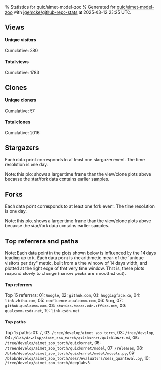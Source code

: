 % Statistics for quic/aimet-model-zoo
% Generated for [quic/aimet-model-zoo](https://github.com/quic/aimet-model-zoo) with [jgehrcke/github-repo-stats](https://github.com/jgehrcke/github-repo-stats) at 2025-03-12 23:25 UTC.


## Views

#### Unique visitors
<div id="chart_views_unique" class="full-width-chart"></div>

Cumulative: 380

#### Total views
<div id="chart_views_total" class="full-width-chart"></div>

Cumulative: 1783

<div class="pagebreak-for-print"> </div>

## Clones

#### Unique cloners
<div id="chart_clones_unique" class="full-width-chart"></div>

Cumulative: 57

#### Total clones
<div id="chart_clones_total" class="full-width-chart"></div>

Cumulative: 2016



<div class="pagebreak-for-print"> </div>



## Stargazers

Each data point corresponds to at least one stargazer event.
The time resolution is one day.

<div id="chart_stargazers" class="full-width-chart"></div>


Note: this plot shows a larger time frame than the view/clone plots above because the star/fork data contains earlier samples.



## Forks

Each data point corresponds to at least one fork event.
The time resolution is one day.

<div id="chart_forks" class="full-width-chart"></div>


Note: this plot shows a larger time frame than the view/clone plots above because the star/fork data contains earlier samples.



<div class="pagebreak-for-print"> </div>



## Top referrers and paths


Note: Each data point in the plots shown below is influenced by the 14 days
leading up to it. Each data point is the arithmetic mean of the "unique
visitors per day" metric, built from a time window of 14 days width, and
plotted at the right edge of that very time window. That is, these plots
respond slowly to change (narrow peaks are smoothed out).




#### Top referrers


<div id="chart_referrers_top_n_alltime" class="full-width-chart"></div>

Top 15 referrers: 01: `Google`, 02: `github.com`, 03: `huggingface.co`, 04: `link.zhihu.com`, 05: `confluence.qualcomm.com`, 06: `Bing`, 07: `github.qualcomm.com`, 08: `statics.teams.cdn.office.net`, 09: `qualcomm.csdn.net`, 10: `link.csdn.net`





#### Top paths


<div id="chart_paths_top_n_alltime" class="full-width-chart"></div>

Top 15 paths: 01: `/`, 02: `/tree/develop/aimet_zoo_torch`, 03: `/tree/develop`, 04: `/blob/develop/aimet_zoo_torch/quicksrnet/QuickSRNet.md`, 05: `/tree/develop/aimet_zoo_torch/quicksrnet`, 06: `/tree/develop/aimet_zoo_torch/quicksrnet/model`, 07: `/releases`, 08: `/blob/develop/aimet_zoo_torch/quicksrnet/model/models.py`, 09: `/blob/develop/aimet_zoo_torch/sesr/evaluators/sesr_quanteval.py`, 10: `/tree/develop/aimet_zoo_torch/deeplabv3`


<script type="text/javascript">
    vegaEmbed('#chart_views_unique', {"$schema": "https://vega.github.io/schema/vega-lite/v4.17.0.json", "config": {"arc": {"fill": "#1b1e23"}, "area": {"fill": "#1b1e23"}, "axisBottom": {"domainColor": "#a9b4c4", "gridColor": "#a9b4c4", "labelColor": "#1b1e23", "labelFont": "relative-mono-11-pitch-pro, Menlo, monospace", "tickColor": "#a9b4c4", "titleColor": "#1b1e23", "titleFont": "relative-mono-11-pitch-pro, Menlo, monospace"}, "axisLeft": {"domainColor": "#a9b4c4", "gridColor": "#a9b4c4", "labelColor": "#1b1e23", "labelFont": "relative-mono-11-pitch-pro, Menlo, monospace", "tickColor": "#a9b4c4", "titleColor": "#1b1e23", "titleFont": "relative-mono-11-pitch-pro, Menlo, monospace"}, "axisX": {"grid": false}, "axisY": {"grid": false, "labelBound": true}, "background": "#FFFFFF", "group": {"fill": "#FFFFFF"}, "header": {"fontWeight": 400, "labelFont": "relative-mono-11-pitch-pro, Menlo, monospace", "titleFont": "relative-mono-11-pitch-pro, Menlo, monospace"}, "legend": {"labelFont": "relative-mono-11-pitch-pro, Menlo, monospace", "symbolSize": 200, "symbolType": "circle", "titleFont": "relative-mono-11-pitch-pro, Menlo, monospace"}, "line": {"color": "#1b1e23", "stroke": "#1b1e23"}, "path": {"stroke": "#1b1e23"}, "point": {"color": "#1b1e23", "cursor": "pointer", "filled": true, "size": 20}, "range": {"category": ["#85a2f7", "#ea9755", "#7eb36a", "#f07071", "#bc85d9", "#e587b6", "#a9b4c4", "#d4c05e", "#64b9c4"]}, "style": {"bar": {"fill": "#1b1e23"}, "text": {"font": "relative-mono-11-pitch-pro, Menlo, monospace", "fontWeight": 400}}, "symbol": {"shape": "circle"}, "title": {"anchor": "start", "font": "relative-mono-11-pitch-pro, Menlo, monospace", "fontWeight": 400}, "trail": {"color": "#1b1e23", "stroke": "#1b1e23"}, "view": {"stroke": null}}, "data": {"name": "data-a3b348ab97767495029e36d107d49034"}, "datasets": {"data-a3b348ab97767495029e36d107d49034": [{"time": "2025-02-27T00:00:00+00:00", "views_total": 221, "views_unique": 39}, {"time": "2025-02-28T00:00:00+00:00", "views_total": 149, "views_unique": 24}, {"time": "2025-03-01T00:00:00+00:00", "views_total": 33, "views_unique": 12}, {"time": "2025-03-02T00:00:00+00:00", "views_total": 87, "views_unique": 17}, {"time": "2025-03-03T00:00:00+00:00", "views_total": 71, "views_unique": 22}, {"time": "2025-03-04T00:00:00+00:00", "views_total": 195, "views_unique": 42}, {"time": "2025-03-05T00:00:00+00:00", "views_total": 122, "views_unique": 38}, {"time": "2025-03-06T00:00:00+00:00", "views_total": 271, "views_unique": 27}, {"time": "2025-03-07T00:00:00+00:00", "views_total": 119, "views_unique": 31}, {"time": "2025-03-08T00:00:00+00:00", "views_total": 37, "views_unique": 12}, {"time": "2025-03-09T00:00:00+00:00", "views_total": 30, "views_unique": 10}, {"time": "2025-03-10T00:00:00+00:00", "views_total": 107, "views_unique": 33}, {"time": "2025-03-11T00:00:00+00:00", "views_total": 148, "views_unique": 34}, {"time": "2025-03-12T00:00:00+00:00", "views_total": 193, "views_unique": 39}]}, "encoding": {"tooltip": [{"field": "views_unique", "format": ".1f", "title": "views (u)", "type": "quantitative"}, {"field": "time", "format": "%B %e, %Y", "title": "date", "type": "temporal"}], "x": {"axis": {"labelAngle": 25}, "field": "time", "scale": {"domain": ["2025-02-27", "2025-03-12"]}, "timeUnit": "yearmonthdate", "title": "date", "type": "temporal"}, "y": {"axis": {}, "field": "views_unique", "scale": {"domain": [0, 46.2], "type": "linear", "zero": true}, "title": "unique views per day", "type": "quantitative"}}, "height": 200, "mark": {"point": true, "type": "line"}, "padding": 10, "width": "container"}, {"actions": false, "renderer": "svg"}).catch(console.error);
vegaEmbed('#chart_views_total', {"$schema": "https://vega.github.io/schema/vega-lite/v4.17.0.json", "config": {"arc": {"fill": "#1b1e23"}, "area": {"fill": "#1b1e23"}, "axisBottom": {"domainColor": "#a9b4c4", "gridColor": "#a9b4c4", "labelColor": "#1b1e23", "labelFont": "relative-mono-11-pitch-pro, Menlo, monospace", "tickColor": "#a9b4c4", "titleColor": "#1b1e23", "titleFont": "relative-mono-11-pitch-pro, Menlo, monospace"}, "axisLeft": {"domainColor": "#a9b4c4", "gridColor": "#a9b4c4", "labelColor": "#1b1e23", "labelFont": "relative-mono-11-pitch-pro, Menlo, monospace", "tickColor": "#a9b4c4", "titleColor": "#1b1e23", "titleFont": "relative-mono-11-pitch-pro, Menlo, monospace"}, "axisX": {"grid": false}, "axisY": {"grid": false, "labelBound": true}, "background": "#FFFFFF", "group": {"fill": "#FFFFFF"}, "header": {"fontWeight": 400, "labelFont": "relative-mono-11-pitch-pro, Menlo, monospace", "titleFont": "relative-mono-11-pitch-pro, Menlo, monospace"}, "legend": {"labelFont": "relative-mono-11-pitch-pro, Menlo, monospace", "symbolSize": 200, "symbolType": "circle", "titleFont": "relative-mono-11-pitch-pro, Menlo, monospace"}, "line": {"color": "#1b1e23", "stroke": "#1b1e23"}, "path": {"stroke": "#1b1e23"}, "point": {"color": "#1b1e23", "cursor": "pointer", "filled": true, "size": 20}, "range": {"category": ["#85a2f7", "#ea9755", "#7eb36a", "#f07071", "#bc85d9", "#e587b6", "#a9b4c4", "#d4c05e", "#64b9c4"]}, "style": {"bar": {"fill": "#1b1e23"}, "text": {"font": "relative-mono-11-pitch-pro, Menlo, monospace", "fontWeight": 400}}, "symbol": {"shape": "circle"}, "title": {"anchor": "start", "font": "relative-mono-11-pitch-pro, Menlo, monospace", "fontWeight": 400}, "trail": {"color": "#1b1e23", "stroke": "#1b1e23"}, "view": {"stroke": null}}, "data": {"name": "data-a3b348ab97767495029e36d107d49034"}, "datasets": {"data-a3b348ab97767495029e36d107d49034": [{"time": "2025-02-27T00:00:00+00:00", "views_total": 221, "views_unique": 39}, {"time": "2025-02-28T00:00:00+00:00", "views_total": 149, "views_unique": 24}, {"time": "2025-03-01T00:00:00+00:00", "views_total": 33, "views_unique": 12}, {"time": "2025-03-02T00:00:00+00:00", "views_total": 87, "views_unique": 17}, {"time": "2025-03-03T00:00:00+00:00", "views_total": 71, "views_unique": 22}, {"time": "2025-03-04T00:00:00+00:00", "views_total": 195, "views_unique": 42}, {"time": "2025-03-05T00:00:00+00:00", "views_total": 122, "views_unique": 38}, {"time": "2025-03-06T00:00:00+00:00", "views_total": 271, "views_unique": 27}, {"time": "2025-03-07T00:00:00+00:00", "views_total": 119, "views_unique": 31}, {"time": "2025-03-08T00:00:00+00:00", "views_total": 37, "views_unique": 12}, {"time": "2025-03-09T00:00:00+00:00", "views_total": 30, "views_unique": 10}, {"time": "2025-03-10T00:00:00+00:00", "views_total": 107, "views_unique": 33}, {"time": "2025-03-11T00:00:00+00:00", "views_total": 148, "views_unique": 34}, {"time": "2025-03-12T00:00:00+00:00", "views_total": 193, "views_unique": 39}]}, "encoding": {"tooltip": [{"field": "views_total", "format": ".1f", "title": "views (t)", "type": "quantitative"}, {"field": "time", "format": "%B %e, %Y", "title": "date", "type": "temporal"}], "x": {"axis": {"labelAngle": 25}, "field": "time", "scale": {"domain": ["2025-02-27", "2025-03-12"]}, "timeUnit": "yearmonthdate", "title": "date", "type": "temporal"}, "y": {"axis": {"values": [1, 10, 50, 100, 500, 1000, 5000, 10000]}, "field": "views_total", "scale": {"domain": [0, 298.1], "type": "symlog", "zero": true}, "title": "total views per day", "type": "quantitative"}}, "height": 200, "mark": {"point": true, "type": "line"}, "padding": 10, "width": "container"}, {"actions": false, "renderer": "svg"}).catch(console.error);
vegaEmbed('#chart_clones_unique', {"$schema": "https://vega.github.io/schema/vega-lite/v4.17.0.json", "config": {"arc": {"fill": "#1b1e23"}, "area": {"fill": "#1b1e23"}, "axisBottom": {"domainColor": "#a9b4c4", "gridColor": "#a9b4c4", "labelColor": "#1b1e23", "labelFont": "relative-mono-11-pitch-pro, Menlo, monospace", "tickColor": "#a9b4c4", "titleColor": "#1b1e23", "titleFont": "relative-mono-11-pitch-pro, Menlo, monospace"}, "axisLeft": {"domainColor": "#a9b4c4", "gridColor": "#a9b4c4", "labelColor": "#1b1e23", "labelFont": "relative-mono-11-pitch-pro, Menlo, monospace", "tickColor": "#a9b4c4", "titleColor": "#1b1e23", "titleFont": "relative-mono-11-pitch-pro, Menlo, monospace"}, "axisX": {"grid": false}, "axisY": {"grid": false, "labelBound": true}, "background": "#FFFFFF", "group": {"fill": "#FFFFFF"}, "header": {"fontWeight": 400, "labelFont": "relative-mono-11-pitch-pro, Menlo, monospace", "titleFont": "relative-mono-11-pitch-pro, Menlo, monospace"}, "legend": {"labelFont": "relative-mono-11-pitch-pro, Menlo, monospace", "symbolSize": 200, "symbolType": "circle", "titleFont": "relative-mono-11-pitch-pro, Menlo, monospace"}, "line": {"color": "#1b1e23", "stroke": "#1b1e23"}, "path": {"stroke": "#1b1e23"}, "point": {"color": "#1b1e23", "cursor": "pointer", "filled": true, "size": 20}, "range": {"category": ["#85a2f7", "#ea9755", "#7eb36a", "#f07071", "#bc85d9", "#e587b6", "#a9b4c4", "#d4c05e", "#64b9c4"]}, "style": {"bar": {"fill": "#1b1e23"}, "text": {"font": "relative-mono-11-pitch-pro, Menlo, monospace", "fontWeight": 400}}, "symbol": {"shape": "circle"}, "title": {"anchor": "start", "font": "relative-mono-11-pitch-pro, Menlo, monospace", "fontWeight": 400}, "trail": {"color": "#1b1e23", "stroke": "#1b1e23"}, "view": {"stroke": null}}, "data": {"name": "data-ca8cdd38148dc3eecc3ecfe2c67ca21f"}, "datasets": {"data-ca8cdd38148dc3eecc3ecfe2c67ca21f": [{"clones_total": 145, "clones_unique": 3, "time": "2025-02-27T00:00:00+00:00"}, {"clones_total": 145, "clones_unique": 3, "time": "2025-02-28T00:00:00+00:00"}, {"clones_total": 146, "clones_unique": 4, "time": "2025-03-01T00:00:00+00:00"}, {"clones_total": 144, "clones_unique": 2, "time": "2025-03-02T00:00:00+00:00"}, {"clones_total": 145, "clones_unique": 3, "time": "2025-03-03T00:00:00+00:00"}, {"clones_total": 129, "clones_unique": 3, "time": "2025-03-04T00:00:00+00:00"}, {"clones_total": 148, "clones_unique": 6, "time": "2025-03-05T00:00:00+00:00"}, {"clones_total": 150, "clones_unique": 7, "time": "2025-03-06T00:00:00+00:00"}, {"clones_total": 146, "clones_unique": 4, "time": "2025-03-07T00:00:00+00:00"}, {"clones_total": 147, "clones_unique": 5, "time": "2025-03-08T00:00:00+00:00"}, {"clones_total": 145, "clones_unique": 3, "time": "2025-03-09T00:00:00+00:00"}, {"clones_total": 146, "clones_unique": 5, "time": "2025-03-10T00:00:00+00:00"}, {"clones_total": 145, "clones_unique": 5, "time": "2025-03-11T00:00:00+00:00"}, {"clones_total": 135, "clones_unique": 4, "time": "2025-03-12T00:00:00+00:00"}]}, "encoding": {"tooltip": [{"field": "clones_unique", "format": ".1f", "title": "clones (u)", "type": "quantitative"}, {"field": "time", "format": "%B %e, %Y", "title": "date", "type": "temporal"}], "x": {"axis": {"labelAngle": 25}, "field": "time", "scale": {"domain": ["2025-02-27", "2025-03-12"]}, "timeUnit": "yearmonthdate", "title": "date", "type": "temporal"}, "y": {"axis": {}, "field": "clones_unique", "scale": {"domain": [0, 7.700000000000001], "type": "linear", "zero": true}, "title": "unique clones per day", "type": "quantitative"}}, "height": 200, "mark": {"point": true, "type": "line"}, "padding": 10, "width": "container"}, {"actions": false, "renderer": "svg"}).catch(console.error);
vegaEmbed('#chart_clones_total', {"$schema": "https://vega.github.io/schema/vega-lite/v4.17.0.json", "config": {"arc": {"fill": "#1b1e23"}, "area": {"fill": "#1b1e23"}, "axisBottom": {"domainColor": "#a9b4c4", "gridColor": "#a9b4c4", "labelColor": "#1b1e23", "labelFont": "relative-mono-11-pitch-pro, Menlo, monospace", "tickColor": "#a9b4c4", "titleColor": "#1b1e23", "titleFont": "relative-mono-11-pitch-pro, Menlo, monospace"}, "axisLeft": {"domainColor": "#a9b4c4", "gridColor": "#a9b4c4", "labelColor": "#1b1e23", "labelFont": "relative-mono-11-pitch-pro, Menlo, monospace", "tickColor": "#a9b4c4", "titleColor": "#1b1e23", "titleFont": "relative-mono-11-pitch-pro, Menlo, monospace"}, "axisX": {"grid": false}, "axisY": {"grid": false, "labelBound": true}, "background": "#FFFFFF", "group": {"fill": "#FFFFFF"}, "header": {"fontWeight": 400, "labelFont": "relative-mono-11-pitch-pro, Menlo, monospace", "titleFont": "relative-mono-11-pitch-pro, Menlo, monospace"}, "legend": {"labelFont": "relative-mono-11-pitch-pro, Menlo, monospace", "symbolSize": 200, "symbolType": "circle", "titleFont": "relative-mono-11-pitch-pro, Menlo, monospace"}, "line": {"color": "#1b1e23", "stroke": "#1b1e23"}, "path": {"stroke": "#1b1e23"}, "point": {"color": "#1b1e23", "cursor": "pointer", "filled": true, "size": 20}, "range": {"category": ["#85a2f7", "#ea9755", "#7eb36a", "#f07071", "#bc85d9", "#e587b6", "#a9b4c4", "#d4c05e", "#64b9c4"]}, "style": {"bar": {"fill": "#1b1e23"}, "text": {"font": "relative-mono-11-pitch-pro, Menlo, monospace", "fontWeight": 400}}, "symbol": {"shape": "circle"}, "title": {"anchor": "start", "font": "relative-mono-11-pitch-pro, Menlo, monospace", "fontWeight": 400}, "trail": {"color": "#1b1e23", "stroke": "#1b1e23"}, "view": {"stroke": null}}, "data": {"name": "data-ca8cdd38148dc3eecc3ecfe2c67ca21f"}, "datasets": {"data-ca8cdd38148dc3eecc3ecfe2c67ca21f": [{"clones_total": 145, "clones_unique": 3, "time": "2025-02-27T00:00:00+00:00"}, {"clones_total": 145, "clones_unique": 3, "time": "2025-02-28T00:00:00+00:00"}, {"clones_total": 146, "clones_unique": 4, "time": "2025-03-01T00:00:00+00:00"}, {"clones_total": 144, "clones_unique": 2, "time": "2025-03-02T00:00:00+00:00"}, {"clones_total": 145, "clones_unique": 3, "time": "2025-03-03T00:00:00+00:00"}, {"clones_total": 129, "clones_unique": 3, "time": "2025-03-04T00:00:00+00:00"}, {"clones_total": 148, "clones_unique": 6, "time": "2025-03-05T00:00:00+00:00"}, {"clones_total": 150, "clones_unique": 7, "time": "2025-03-06T00:00:00+00:00"}, {"clones_total": 146, "clones_unique": 4, "time": "2025-03-07T00:00:00+00:00"}, {"clones_total": 147, "clones_unique": 5, "time": "2025-03-08T00:00:00+00:00"}, {"clones_total": 145, "clones_unique": 3, "time": "2025-03-09T00:00:00+00:00"}, {"clones_total": 146, "clones_unique": 5, "time": "2025-03-10T00:00:00+00:00"}, {"clones_total": 145, "clones_unique": 5, "time": "2025-03-11T00:00:00+00:00"}, {"clones_total": 135, "clones_unique": 4, "time": "2025-03-12T00:00:00+00:00"}]}, "encoding": {"tooltip": [{"field": "clones_total", "format": ".1f", "title": "clones (t)", "type": "quantitative"}, {"field": "time", "format": "%B %e, %Y", "title": "date", "type": "temporal"}], "x": {"axis": {"labelAngle": 25}, "field": "time", "scale": {"domain": ["2025-02-27", "2025-03-12"]}, "timeUnit": "yearmonthdate", "title": "date", "type": "temporal"}, "y": {"axis": {}, "field": "clones_total", "scale": {"domain": [0, 165.0], "type": "linear", "zero": true}, "title": "total clones per day", "type": "quantitative"}}, "height": 200, "mark": {"point": true, "type": "line"}, "padding": 10, "width": "container"}, {"actions": false, "renderer": "svg"}).catch(console.error);
vegaEmbed('#chart_stargazers', {"$schema": "https://vega.github.io/schema/vega-lite/v4.17.0.json", "config": {"arc": {"fill": "#1b1e23"}, "area": {"fill": "#1b1e23"}, "axisBottom": {"domainColor": "#a9b4c4", "gridColor": "#a9b4c4", "labelColor": "#1b1e23", "labelFont": "relative-mono-11-pitch-pro, Menlo, monospace", "tickColor": "#a9b4c4", "titleColor": "#1b1e23", "titleFont": "relative-mono-11-pitch-pro, Menlo, monospace"}, "axisLeft": {"domainColor": "#a9b4c4", "gridColor": "#a9b4c4", "labelColor": "#1b1e23", "labelFont": "relative-mono-11-pitch-pro, Menlo, monospace", "tickColor": "#a9b4c4", "titleColor": "#1b1e23", "titleFont": "relative-mono-11-pitch-pro, Menlo, monospace"}, "axisX": {"grid": false}, "axisY": {"grid": false}, "background": "#FFFFFF", "group": {"fill": "#FFFFFF"}, "header": {"fontWeight": 400, "labelFont": "relative-mono-11-pitch-pro, Menlo, monospace", "titleFont": "relative-mono-11-pitch-pro, Menlo, monospace"}, "legend": {"labelFont": "relative-mono-11-pitch-pro, Menlo, monospace", "symbolSize": 200, "symbolType": "circle", "titleFont": "relative-mono-11-pitch-pro, Menlo, monospace"}, "line": {"color": "#1b1e23", "stroke": "#1b1e23"}, "path": {"stroke": "#1b1e23"}, "point": {"color": "#1b1e23", "cursor": "pointer", "filled": true, "size": 50}, "range": {"category": ["#85a2f7", "#ea9755", "#7eb36a", "#f07071", "#bc85d9", "#e587b6", "#a9b4c4", "#d4c05e", "#64b9c4"]}, "style": {"bar": {"fill": "#1b1e23"}, "text": {"font": "relative-mono-11-pitch-pro, Menlo, monospace", "fontWeight": 400}}, "symbol": {"shape": "circle"}, "title": {"anchor": "start", "font": "relative-mono-11-pitch-pro, Menlo, monospace", "fontWeight": 400}, "trail": {"color": "#1b1e23", "stroke": "#1b1e23"}, "view": {"stroke": null}}, "data": {"name": "data-fa596823e84f9dc680148036ba475d88"}, "datasets": {"data-fa596823e84f9dc680148036ba475d88": [{"stars_cumulative": 1.0, "time": "2021-01-03T00:00:00+00:00"}, {"stars_cumulative": 11.0, "time": "2021-01-18T03:00:00+00:00"}, {"stars_cumulative": 12.0, "time": "2021-02-02T06:00:00+00:00"}, {"stars_cumulative": 13.0, "time": "2021-02-17T09:00:00+00:00"}, {"stars_cumulative": 25.0, "time": "2021-03-04T12:00:00+00:00"}, {"stars_cumulative": 29.0, "time": "2021-03-19T15:00:00+00:00"}, {"stars_cumulative": 34.0, "time": "2021-04-03T18:00:00+00:00"}, {"stars_cumulative": 35.0, "time": "2021-05-19T03:00:00+00:00"}, {"stars_cumulative": 37.0, "time": "2021-06-03T06:00:00+00:00"}, {"stars_cumulative": 39.0, "time": "2021-06-18T09:00:00+00:00"}, {"stars_cumulative": 59.0, "time": "2021-07-18T15:00:00+00:00"}, {"stars_cumulative": 61.0, "time": "2021-08-02T18:00:00+00:00"}, {"stars_cumulative": 62.0, "time": "2021-08-17T21:00:00+00:00"}, {"stars_cumulative": 64.0, "time": "2021-09-02T00:00:00+00:00"}, {"stars_cumulative": 67.0, "time": "2021-09-17T03:00:00+00:00"}, {"stars_cumulative": 72.0, "time": "2021-10-02T06:00:00+00:00"}, {"stars_cumulative": 73.0, "time": "2021-10-17T09:00:00+00:00"}, {"stars_cumulative": 74.0, "time": "2021-11-01T12:00:00+00:00"}, {"stars_cumulative": 76.0, "time": "2021-11-16T15:00:00+00:00"}, {"stars_cumulative": 78.0, "time": "2021-12-01T18:00:00+00:00"}, {"stars_cumulative": 81.0, "time": "2021-12-16T21:00:00+00:00"}, {"stars_cumulative": 82.0, "time": "2022-01-01T00:00:00+00:00"}, {"stars_cumulative": 83.0, "time": "2022-01-16T03:00:00+00:00"}, {"stars_cumulative": 84.0, "time": "2022-01-31T06:00:00+00:00"}, {"stars_cumulative": 85.0, "time": "2022-03-02T12:00:00+00:00"}, {"stars_cumulative": 86.0, "time": "2022-03-17T15:00:00+00:00"}, {"stars_cumulative": 88.0, "time": "2022-04-01T18:00:00+00:00"}, {"stars_cumulative": 89.0, "time": "2022-05-02T00:00:00+00:00"}, {"stars_cumulative": 91.0, "time": "2022-05-17T03:00:00+00:00"}, {"stars_cumulative": 94.0, "time": "2022-06-16T09:00:00+00:00"}, {"stars_cumulative": 99.0, "time": "2022-07-01T12:00:00+00:00"}, {"stars_cumulative": 103.0, "time": "2022-07-16T15:00:00+00:00"}, {"stars_cumulative": 108.0, "time": "2022-07-31T18:00:00+00:00"}, {"stars_cumulative": 109.0, "time": "2022-08-15T21:00:00+00:00"}, {"stars_cumulative": 111.0, "time": "2022-08-31T00:00:00+00:00"}, {"stars_cumulative": 113.0, "time": "2022-09-15T03:00:00+00:00"}, {"stars_cumulative": 114.0, "time": "2022-09-30T06:00:00+00:00"}, {"stars_cumulative": 117.0, "time": "2022-10-15T09:00:00+00:00"}, {"stars_cumulative": 122.0, "time": "2022-10-30T12:00:00+00:00"}, {"stars_cumulative": 124.0, "time": "2022-11-14T15:00:00+00:00"}, {"stars_cumulative": 127.0, "time": "2022-11-29T18:00:00+00:00"}, {"stars_cumulative": 129.0, "time": "2022-12-14T21:00:00+00:00"}, {"stars_cumulative": 133.0, "time": "2022-12-30T00:00:00+00:00"}, {"stars_cumulative": 136.0, "time": "2023-01-14T03:00:00+00:00"}, {"stars_cumulative": 141.0, "time": "2023-01-29T06:00:00+00:00"}, {"stars_cumulative": 144.0, "time": "2023-02-13T09:00:00+00:00"}, {"stars_cumulative": 152.0, "time": "2023-02-28T12:00:00+00:00"}, {"stars_cumulative": 153.0, "time": "2023-03-15T15:00:00+00:00"}, {"stars_cumulative": 154.0, "time": "2023-03-30T18:00:00+00:00"}, {"stars_cumulative": 161.0, "time": "2023-04-14T21:00:00+00:00"}, {"stars_cumulative": 165.0, "time": "2023-04-30T00:00:00+00:00"}, {"stars_cumulative": 169.0, "time": "2023-05-15T03:00:00+00:00"}, {"stars_cumulative": 172.0, "time": "2023-05-30T06:00:00+00:00"}, {"stars_cumulative": 180.0, "time": "2023-06-14T09:00:00+00:00"}, {"stars_cumulative": 186.0, "time": "2023-06-29T12:00:00+00:00"}, {"stars_cumulative": 194.0, "time": "2023-07-14T15:00:00+00:00"}, {"stars_cumulative": 204.0, "time": "2023-07-29T18:00:00+00:00"}, {"stars_cumulative": 209.0, "time": "2023-08-13T21:00:00+00:00"}, {"stars_cumulative": 218.0, "time": "2023-08-29T00:00:00+00:00"}, {"stars_cumulative": 219.0, "time": "2023-09-13T03:00:00+00:00"}, {"stars_cumulative": 220.0, "time": "2023-09-28T06:00:00+00:00"}, {"stars_cumulative": 225.0, "time": "2023-10-13T09:00:00+00:00"}, {"stars_cumulative": 231.0, "time": "2023-10-28T12:00:00+00:00"}, {"stars_cumulative": 235.0, "time": "2023-11-12T15:00:00+00:00"}, {"stars_cumulative": 238.0, "time": "2023-11-27T18:00:00+00:00"}, {"stars_cumulative": 239.0, "time": "2023-12-12T21:00:00+00:00"}, {"stars_cumulative": 242.0, "time": "2023-12-28T00:00:00+00:00"}, {"stars_cumulative": 246.0, "time": "2024-01-12T03:00:00+00:00"}, {"stars_cumulative": 250.0, "time": "2024-01-27T06:00:00+00:00"}, {"stars_cumulative": 254.0, "time": "2024-02-11T09:00:00+00:00"}, {"stars_cumulative": 262.0, "time": "2024-02-26T12:00:00+00:00"}, {"stars_cumulative": 266.0, "time": "2024-03-12T15:00:00+00:00"}, {"stars_cumulative": 267.0, "time": "2024-03-27T18:00:00+00:00"}, {"stars_cumulative": 270.0, "time": "2024-04-11T21:00:00+00:00"}, {"stars_cumulative": 271.0, "time": "2024-04-27T00:00:00+00:00"}, {"stars_cumulative": 273.0, "time": "2024-05-12T03:00:00+00:00"}, {"stars_cumulative": 274.0, "time": "2024-05-27T06:00:00+00:00"}, {"stars_cumulative": 276.0, "time": "2024-06-11T09:00:00+00:00"}, {"stars_cumulative": 277.0, "time": "2024-06-26T12:00:00+00:00"}, {"stars_cumulative": 282.0, "time": "2024-07-11T15:00:00+00:00"}, {"stars_cumulative": 285.0, "time": "2024-07-26T18:00:00+00:00"}, {"stars_cumulative": 286.0, "time": "2024-08-10T21:00:00+00:00"}, {"stars_cumulative": 289.0, "time": "2024-08-26T00:00:00+00:00"}, {"stars_cumulative": 291.0, "time": "2024-09-10T03:00:00+00:00"}, {"stars_cumulative": 293.0, "time": "2024-09-25T06:00:00+00:00"}, {"stars_cumulative": 296.0, "time": "2024-10-25T12:00:00+00:00"}, {"stars_cumulative": 301.0, "time": "2024-11-09T15:00:00+00:00"}, {"stars_cumulative": 303.0, "time": "2024-11-24T18:00:00+00:00"}, {"stars_cumulative": 307.0, "time": "2024-12-09T21:00:00+00:00"}, {"stars_cumulative": 308.0, "time": "2024-12-25T00:00:00+00:00"}, {"stars_cumulative": 310.0, "time": "2025-01-09T03:00:00+00:00"}, {"stars_cumulative": 312.0, "time": "2025-02-08T09:00:00+00:00"}, {"stars_cumulative": 313.0, "time": "2025-02-23T12:00:00+00:00"}]}, "encoding": {"tooltip": [{"field": "stars_cumulative", "format": "d", "title": "stars", "type": "quantitative"}, {"field": "time", "format": "%B %e, %Y", "title": "date", "type": "temporal"}], "x": {"axis": {"labelAngle": 25}, "field": "time", "scale": {"domain": ["2020-12-29", "2025-03-12"]}, "timeUnit": "yearmonthdate", "title": "date", "type": "temporal"}, "y": {"field": "stars_cumulative", "scale": {"domain": [0, 344.3], "zero": true}, "title": "stargazer count (cumulative)", "type": "quantitative"}}, "height": 300, "mark": {"point": true, "type": "line"}, "padding": 10, "width": "container"}, {"actions": false, "renderer": "svg"}).catch(console.error);
vegaEmbed('#chart_forks', {"$schema": "https://vega.github.io/schema/vega-lite/v4.17.0.json", "config": {"arc": {"fill": "#1b1e23"}, "area": {"fill": "#1b1e23"}, "axisBottom": {"domainColor": "#a9b4c4", "gridColor": "#a9b4c4", "labelColor": "#1b1e23", "labelFont": "relative-mono-11-pitch-pro, Menlo, monospace", "tickColor": "#a9b4c4", "titleColor": "#1b1e23", "titleFont": "relative-mono-11-pitch-pro, Menlo, monospace"}, "axisLeft": {"domainColor": "#a9b4c4", "gridColor": "#a9b4c4", "labelColor": "#1b1e23", "labelFont": "relative-mono-11-pitch-pro, Menlo, monospace", "tickColor": "#a9b4c4", "titleColor": "#1b1e23", "titleFont": "relative-mono-11-pitch-pro, Menlo, monospace"}, "axisX": {"grid": false}, "axisY": {"grid": false}, "background": "#FFFFFF", "group": {"fill": "#FFFFFF"}, "header": {"fontWeight": 400, "labelFont": "relative-mono-11-pitch-pro, Menlo, monospace", "titleFont": "relative-mono-11-pitch-pro, Menlo, monospace"}, "legend": {"labelFont": "relative-mono-11-pitch-pro, Menlo, monospace", "symbolSize": 200, "symbolType": "circle", "titleFont": "relative-mono-11-pitch-pro, Menlo, monospace"}, "line": {"color": "#1b1e23", "stroke": "#1b1e23"}, "path": {"stroke": "#1b1e23"}, "point": {"color": "#1b1e23", "cursor": "pointer", "filled": true, "size": 50}, "range": {"category": ["#85a2f7", "#ea9755", "#7eb36a", "#f07071", "#bc85d9", "#e587b6", "#a9b4c4", "#d4c05e", "#64b9c4"]}, "style": {"bar": {"fill": "#1b1e23"}, "text": {"font": "relative-mono-11-pitch-pro, Menlo, monospace", "fontWeight": 400}}, "symbol": {"shape": "circle"}, "title": {"anchor": "start", "font": "relative-mono-11-pitch-pro, Menlo, monospace", "fontWeight": 400}, "trail": {"color": "#1b1e23", "stroke": "#1b1e23"}, "view": {"stroke": null}}, "data": {"name": "data-94d9ce8064ba76785785bc88ba0ec377"}, "datasets": {"data-94d9ce8064ba76785785bc88ba0ec377": [{"forks_cumulative": 1, "time": "2020-12-29T00:48:31+00:00"}, {"forks_cumulative": 2, "time": "2021-01-24T00:50:49+00:00"}, {"forks_cumulative": 3, "time": "2021-02-04T19:00:14+00:00"}, {"forks_cumulative": 4, "time": "2021-03-04T03:55:45+00:00"}, {"forks_cumulative": 5, "time": "2021-03-22T06:26:43+00:00"}, {"forks_cumulative": 6, "time": "2021-03-30T15:24:52+00:00"}, {"forks_cumulative": 7, "time": "2021-04-06T16:43:59+00:00"}, {"forks_cumulative": 8, "time": "2021-06-02T01:59:18+00:00"}, {"forks_cumulative": 9, "time": "2021-06-08T15:40:29+00:00"}, {"forks_cumulative": 10, "time": "2021-06-09T21:09:14+00:00"}, {"forks_cumulative": 11, "time": "2021-07-23T09:51:15+00:00"}, {"forks_cumulative": 12, "time": "2021-07-24T16:25:26+00:00"}, {"forks_cumulative": 13, "time": "2021-07-24T16:41:48+00:00"}, {"forks_cumulative": 14, "time": "2021-08-31T13:39:59+00:00"}, {"forks_cumulative": 15, "time": "2021-09-03T14:10:17+00:00"}, {"forks_cumulative": 16, "time": "2021-09-11T15:43:36+00:00"}, {"forks_cumulative": 17, "time": "2021-09-22T14:33:15+00:00"}, {"forks_cumulative": 18, "time": "2021-10-10T21:00:39+00:00"}, {"forks_cumulative": 19, "time": "2022-03-05T05:37:33+00:00"}, {"forks_cumulative": 20, "time": "2022-05-12T15:08:07+00:00"}, {"forks_cumulative": 21, "time": "2022-07-07T19:51:28+00:00"}, {"forks_cumulative": 22, "time": "2022-08-07T15:56:55+00:00"}, {"forks_cumulative": 23, "time": "2022-09-08T02:47:59+00:00"}, {"forks_cumulative": 24, "time": "2022-09-28T11:42:55+00:00"}, {"forks_cumulative": 25, "time": "2022-10-06T09:28:41+00:00"}, {"forks_cumulative": 26, "time": "2022-10-11T12:29:28+00:00"}, {"forks_cumulative": 27, "time": "2022-12-22T07:56:55+00:00"}, {"forks_cumulative": 28, "time": "2022-12-25T08:38:38+00:00"}, {"forks_cumulative": 29, "time": "2022-12-30T09:24:43+00:00"}, {"forks_cumulative": 30, "time": "2023-01-25T07:23:31+00:00"}, {"forks_cumulative": 31, "time": "2023-01-25T23:49:12+00:00"}, {"forks_cumulative": 32, "time": "2023-02-11T01:07:07+00:00"}, {"forks_cumulative": 33, "time": "2023-02-23T06:47:28+00:00"}, {"forks_cumulative": 34, "time": "2023-02-23T18:42:35+00:00"}, {"forks_cumulative": 35, "time": "2023-03-02T15:09:59+00:00"}, {"forks_cumulative": 36, "time": "2023-03-07T07:55:03+00:00"}, {"forks_cumulative": 37, "time": "2023-05-21T14:01:34+00:00"}, {"forks_cumulative": 38, "time": "2023-05-23T08:27:06+00:00"}, {"forks_cumulative": 39, "time": "2023-07-19T08:43:35+00:00"}, {"forks_cumulative": 40, "time": "2023-08-07T08:07:23+00:00"}, {"forks_cumulative": 41, "time": "2023-12-19T07:24:59+00:00"}, {"forks_cumulative": 42, "time": "2024-01-01T09:15:32+00:00"}, {"forks_cumulative": 43, "time": "2024-01-13T20:52:55+00:00"}, {"forks_cumulative": 44, "time": "2024-01-16T02:41:16+00:00"}, {"forks_cumulative": 45, "time": "2024-02-08T04:53:28+00:00"}, {"forks_cumulative": 46, "time": "2024-02-15T11:54:32+00:00"}, {"forks_cumulative": 47, "time": "2024-02-26T10:38:57+00:00"}, {"forks_cumulative": 48, "time": "2024-03-06T09:06:53+00:00"}, {"forks_cumulative": 49, "time": "2024-04-17T13:59:11+00:00"}, {"forks_cumulative": 50, "time": "2024-04-17T15:16:03+00:00"}, {"forks_cumulative": 51, "time": "2024-05-26T08:06:52+00:00"}, {"forks_cumulative": 52, "time": "2024-07-13T08:05:48+00:00"}, {"forks_cumulative": 53, "time": "2024-07-19T14:45:32+00:00"}, {"forks_cumulative": 54, "time": "2024-10-26T20:28:25+00:00"}, {"forks_cumulative": 55, "time": "2024-12-04T01:51:18+00:00"}, {"forks_cumulative": 56, "time": "2025-01-25T15:57:11+00:00"}, {"forks_cumulative": 57, "time": "2025-02-15T23:50:44+00:00"}, {"forks_cumulative": 58, "time": "2025-03-06T21:12:13+00:00"}]}, "encoding": {"tooltip": [{"field": "forks_cumulative", "format": "d", "title": "forks", "type": "quantitative"}, {"field": "time", "format": "%B %e, %Y", "title": "date", "type": "temporal"}], "x": {"axis": {"labelAngle": 25}, "field": "time", "scale": {"domain": ["2020-12-29", "2025-03-12"]}, "timeUnit": "yearmonthdate", "title": "date", "type": "temporal"}, "y": {"field": "forks_cumulative", "scale": {"domain": [0, 63.800000000000004], "zero": true}, "title": "fork count (cumulative)", "type": "quantitative"}}, "height": 300, "mark": {"point": true, "type": "line"}, "padding": 10, "width": "container"}, {"actions": false, "renderer": "svg"}).catch(console.error);
vegaEmbed('#chart_referrers_top_n_alltime', {"$schema": "https://vega.github.io/schema/vega-lite/v4.17.0.json", "config": {"arc": {"fill": "#1b1e23"}, "area": {"fill": "#1b1e23"}, "axisBottom": {"domainColor": "#a9b4c4", "gridColor": "#a9b4c4", "labelColor": "#1b1e23", "labelFont": "relative-mono-11-pitch-pro, Menlo, monospace", "tickColor": "#a9b4c4", "titleColor": "#1b1e23", "titleFont": "relative-mono-11-pitch-pro, Menlo, monospace"}, "axisLeft": {"domainColor": "#a9b4c4", "gridColor": "#a9b4c4", "labelColor": "#1b1e23", "labelFont": "relative-mono-11-pitch-pro, Menlo, monospace", "tickColor": "#a9b4c4", "titleColor": "#1b1e23", "titleFont": "relative-mono-11-pitch-pro, Menlo, monospace"}, "axisX": {"grid": false}, "axisY": {"grid": false}, "background": "#FFFFFF", "group": {"fill": "#FFFFFF"}, "header": {"fontWeight": 400, "labelFont": "relative-mono-11-pitch-pro, Menlo, monospace", "titleFont": "relative-mono-11-pitch-pro, Menlo, monospace"}, "legend": {"labelFont": "relative-mono-11-pitch-pro, Menlo, monospace", "symbolSize": 200, "symbolType": "circle", "titleFont": "relative-mono-11-pitch-pro, Menlo, monospace"}, "line": {"color": "#1b1e23", "stroke": "#1b1e23"}, "path": {"stroke": "#1b1e23"}, "point": {"color": "#1b1e23", "cursor": "pointer", "filled": true, "size": 30}, "range": {"category": ["#85a2f7", "#ea9755", "#7eb36a", "#f07071", "#bc85d9", "#e587b6", "#a9b4c4", "#d4c05e", "#64b9c4"]}, "style": {"bar": {"fill": "#1b1e23"}, "text": {"font": "relative-mono-11-pitch-pro, Menlo, monospace", "fontWeight": 400}}, "symbol": {"shape": "circle"}, "title": {"anchor": "start", "font": "relative-mono-11-pitch-pro, Menlo, monospace", "fontWeight": 400}, "trail": {"color": "#1b1e23", "stroke": "#1b1e23"}, "view": {"stroke": null}}, "data": {"name": "data-775131bd9d83e1da11fecc8fd323a5e3"}, "datasets": {"data-775131bd9d83e1da11fecc8fd323a5e3": [{"referrer": "Google", "time": "2025-03-12T00:00:00+00:00", "views_unique": 97, "views_unique_norm": 6.928571428571429}, {"referrer": "github.com", "time": "2025-03-12T00:00:00+00:00", "views_unique": 50, "views_unique_norm": 3.5714285714285716}, {"referrer": "huggingface.co", "time": "2025-03-12T00:00:00+00:00", "views_unique": 15, "views_unique_norm": 1.0714285714285714}, {"referrer": "link.zhihu.com", "time": "2025-03-12T00:00:00+00:00", "views_unique": 8, "views_unique_norm": 0.5714285714285714}, {"referrer": "confluence.qualcomm.com", "time": "2025-03-12T00:00:00+00:00", "views_unique": 6, "views_unique_norm": 0.42857142857142855}, {"referrer": "Bing", "time": "2025-03-12T00:00:00+00:00", "views_unique": 6, "views_unique_norm": 0.42857142857142855}, {"referrer": "github.qualcomm.com", "time": "2025-03-12T00:00:00+00:00", "views_unique": 3, "views_unique_norm": 0.21428571428571427}]}, "encoding": {"color": {"field": "referrer", "legend": {"direction": "vertical", "orient": "top", "title": "Legend:"}, "sort": {"field": "order"}, "type": "nominal"}, "tooltip": [{"field": "referrer", "type": "nominal"}, {"field": "views_unique_norm", "format": ".2f", "title": "views (14d mean)", "type": "quantitative"}, {"field": "time", "format": "%B %e, %Y", "title": "date", "type": "temporal"}], "x": {"axis": {"labelAngle": 25}, "field": "time", "scale": {"domain": ["2025-02-27", "2025-03-12"]}, "timeUnit": "yearmonthdate", "title": "date", "type": "temporal"}, "y": {"field": "views_unique_norm", "scale": {"domain": [0, 7.621428571428572], "type": "linear", "zero": true}, "title": "unique visitors per day (mean from last 14 days)", "type": "quantitative"}}, "height": 300, "mark": {"point": true, "type": "line"}, "padding": 10, "width": "container"}, {"actions": false, "renderer": "svg"}).catch(console.error);
vegaEmbed('#chart_paths_top_n_alltime', {"$schema": "https://vega.github.io/schema/vega-lite/v4.17.0.json", "config": {"arc": {"fill": "#1b1e23"}, "area": {"fill": "#1b1e23"}, "axisBottom": {"domainColor": "#a9b4c4", "gridColor": "#a9b4c4", "labelColor": "#1b1e23", "labelFont": "relative-mono-11-pitch-pro, Menlo, monospace", "tickColor": "#a9b4c4", "titleColor": "#1b1e23", "titleFont": "relative-mono-11-pitch-pro, Menlo, monospace"}, "axisLeft": {"domainColor": "#a9b4c4", "gridColor": "#a9b4c4", "labelColor": "#1b1e23", "labelFont": "relative-mono-11-pitch-pro, Menlo, monospace", "tickColor": "#a9b4c4", "titleColor": "#1b1e23", "titleFont": "relative-mono-11-pitch-pro, Menlo, monospace"}, "axisX": {"grid": false}, "axisY": {"grid": false}, "background": "#FFFFFF", "group": {"fill": "#FFFFFF"}, "header": {"fontWeight": 400, "labelFont": "relative-mono-11-pitch-pro, Menlo, monospace", "titleFont": "relative-mono-11-pitch-pro, Menlo, monospace"}, "legend": {"labelFont": "relative-mono-11-pitch-pro, Menlo, monospace", "symbolSize": 200, "symbolType": "circle", "titleFont": "relative-mono-11-pitch-pro, Menlo, monospace"}, "line": {"color": "#1b1e23", "stroke": "#1b1e23"}, "path": {"stroke": "#1b1e23"}, "point": {"color": "#1b1e23", "cursor": "pointer", "filled": true, "size": 30}, "range": {"category": ["#85a2f7", "#ea9755", "#7eb36a", "#f07071", "#bc85d9", "#e587b6", "#a9b4c4", "#d4c05e", "#64b9c4"]}, "style": {"bar": {"fill": "#1b1e23"}, "text": {"font": "relative-mono-11-pitch-pro, Menlo, monospace", "fontWeight": 400}}, "symbol": {"shape": "circle"}, "title": {"anchor": "start", "font": "relative-mono-11-pitch-pro, Menlo, monospace", "fontWeight": 400}, "trail": {"color": "#1b1e23", "stroke": "#1b1e23"}, "view": {"stroke": null}}, "data": {"name": "data-7f1575e075ba8ac71ed6bc90a105083f"}, "datasets": {"data-7f1575e075ba8ac71ed6bc90a105083f": [{"path": "/", "time": "2025-03-12T00:00:00+00:00", "views_unique": 152, "views_unique_norm": 10.857142857142858}, {"path": "/tree/develop/aimet_zoo_torch", "time": "2025-03-12T00:00:00+00:00", "views_unique": 53, "views_unique_norm": 3.7857142857142856}, {"path": "/tree/develop", "time": "2025-03-12T00:00:00+00:00", "views_unique": 32, "views_unique_norm": 2.2857142857142856}, {"path": "/blob/develop/aimet_zoo_torch/quicksrnet/QuickSRNet.md", "time": "2025-03-12T00:00:00+00:00", "views_unique": 30, "views_unique_norm": 2.142857142857143}, {"path": "/tree/develop/aimet_zoo_torch/quicksrnet", "time": "2025-03-12T00:00:00+00:00", "views_unique": 21, "views_unique_norm": 1.5}, {"path": "/tree/develop/aimet_zoo_torch/quicksrnet/model", "time": "2025-03-12T00:00:00+00:00", "views_unique": 16, "views_unique_norm": 1.1428571428571428}, {"path": "/releases", "time": "2025-03-12T00:00:00+00:00", "views_unique": 13, "views_unique_norm": 0.9285714285714286}]}, "encoding": {"color": {"field": "path", "legend": {"direction": "vertical", "orient": "top", "title": "Legend:"}, "sort": {"field": "order"}, "type": "nominal"}, "tooltip": [{"field": "path", "type": "nominal"}, {"field": "views_unique_norm", "format": ".2f", "title": "views (14d mean)", "type": "quantitative"}, {"field": "time", "format": "%B %e, %Y", "title": "date", "type": "temporal"}], "x": {"axis": {"labelAngle": 25}, "field": "time", "scale": {"domain": ["2025-02-27", "2025-03-12"]}, "timeUnit": "yearmonthdate", "title": "date", "type": "temporal"}, "y": {"field": "views_unique_norm", "scale": {"domain": [0, 11.942857142857145], "type": "symlog", "zero": true}, "title": "unique visitors per day (mean from last 14 days)", "type": "quantitative"}}, "height": 300, "mark": {"point": true, "type": "line"}, "padding": 10, "width": "container"}, {"actions": false, "renderer": "svg"}).catch(console.error);
    </script>
